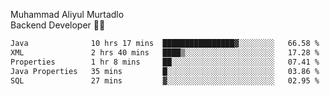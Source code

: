 Muhammad Aliyul Murtadlo
<br>
Backend Developer 👨‍💻
<br>
<!--START_SECTION:waka-->

```txt
Java              10 hrs 17 mins  ████████████████▓░░░░░░░░   66.58 %
XML               2 hrs 40 mins   ████▒░░░░░░░░░░░░░░░░░░░░   17.28 %
Properties        1 hr 8 mins     ██░░░░░░░░░░░░░░░░░░░░░░░   07.41 %
Java Properties   35 mins         █░░░░░░░░░░░░░░░░░░░░░░░░   03.86 %
SQL               27 mins         ▓░░░░░░░░░░░░░░░░░░░░░░░░   02.95 %
```

<!--END_SECTION:waka-->
